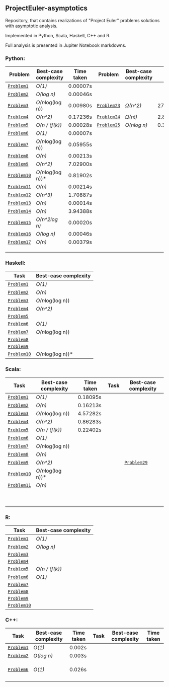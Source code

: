 ## ProjectEuler-asymptotics
Repository, that contains realizations of "Project Euler" problems solutions with asymptotic analysis.

Implemented in Python, Scala, Haskell, C++ and R.

Full analysis is presented in Jupiter Notebook markdowns.

### Python:

 Problem                                  |Best-case complexity|Time taken| Problem                | Best-case complexity   | Time taken|
|--------------------------------------|---------------------|--|----------------------------------|----------------------|-|
| [`Problem1`](python/Problem1.ipynb)  | *O(1)*             |0.00007s   |   |        |
| [`Problem2`](python/Problem2.ipynb)  | *O(log n)*         |0.00046s  |  |        |   
| [`Problem3`](python/Problem3.ipynb)| *O(n*log(log n))|0.00980s  |[`Problem23`](python/Problem_23.ipynb)|*Ω(n^2)* |27.00292s| 
| [`Problem4`](python/Problem4.ipynb)| *O(n^2)*        |0.17236s  |[`Problem24`](python/Problem_24.ipynb) | *Ω(n!)*| 2.87796s|   
| [`Problem5`](python/Problem5.ipynb)| *O(n / (f(k))* |0.00028s|[`Problem25`](python/Problem_25.ipynb)|*O(nlog n)*|  0.30280s| 
| [`Problem6`](python/Problem6.ipynb)| *O(1)*          |0.00007s  | |        |   
| [`Problem7`](python/Problem7.ipynb)| *O(n*log(log n))|0.05955s  | |        | 
| [`Problem8`](python/Problem8.ipynb)| *O(n)*          |0.00213s  | |        | 
| [`Problem9`](python/Problem9.ipynb)| *O(n^2)*          |7.02900s  | |        | 
| [`Problem10`](python/Problem_10.ipynb)| *O(n*log(log n))* |0.81902s  | |        | 
| [`Problem11`](python/Problem_11.ipynb)| *O(n)*          |0.00214s  | |        |
| [`Problem12`](python/Problem_12.ipynb)| *O(n^3)*        |1.70887s  | |        |
| [`Problem13`](python/Problem_13.ipynb)| *O(n)*          |0.00014s  | |        | 
| [`Problem14`](python/Problem_14.ipynb)| *O(n)*          |3.94388s  | |        |  
| [`Problem15`](python/Problem_15.ipynb)| *O(n^2log n)*  |0.00020s  | |        |   
| [`Problem16`](python/Problem_16.ipynb)| *O(log n)*     |0.00046s  | |        | 
| [`Problem17`](python/Problem_17.ipynb)| *O(n)*         |0.00379s  | |        |
|                                   |                     |  | |        |
|                                   |                     |  | |        |
|                                   |                     |  | |        |






### Haskell:

 Task                              | Best-case complexity   |
|----------------------------------|------------------------|
| [`Problem1`](haskell/Problem1.hs)| *O(1)*                 |
| [`Problem2`](haskell/Problem2.hs)| *O(n)*              |   
| [`Problem3`](haskell/Problem3.hs)| *O(n*log(log n))       |   
| [`Problem4`](haskell/Problem4.hs)| *O(n^2)*             |   0.224012
| [`Problem5`](haskell/Problem5.hs)|          |   
| [`Problem6`](haskell/Problem6.hs)|   *O(1)*            |   
| [`Problem7`](haskell/Problem7.hs)| *O(n*log(log n))       | 
| [`Problem8`](haskell/Problem8.hs)|                        | 
| [`Problem9`](haskell/Problem9.hs)|        | 
| [`Problem10`](haskell/Problem_10.hs)  | *O(n*log(log n))*       | 


### Scala:

 Task                            | Best-case complexity   |Time taken|Task|Best-case complexity|
|--------------------------------|------------------------|----------|----|--------------------|
| [`Problem1`](scala/Problem1.scala)  | *O(1)*            |0.18095s| |        |
| [`Problem2`](scala/Problem2.scala)  | *O(n)*            |0.16213s| |        |   
| [`Problem3`](scala/Problem3.scala)  | *O(n*log(log n))  |4.57282s| |        |   
| [`Problem4`](scala/Problem4.scala)  | *O(n^2)*          |0.86283s| |        | 
| [`Problem5`](scala/Problem5.scala)  | *O(n / (f(k))*    |0.22402s| |        |
| [`Problem6`](scala/Problem6.scala)  |   *O(1)*          |        | |        | 
| [`Problem7`](scala/Problem7.scala)  | *O(n*log(log n))  |        | |        |
| [`Problem8`](scala/Problem8.scala)  | *O(n)*            |        | |        |
| [`Problem9`](scala/Problem9.scala)  | *O(n^2)*          |        | | [`Problem29`](scala/Problem_29.scala)       |
| [`Problem10`](scala/Problem_10.scala) | *O(n*log(log n))* |  | |        |
| [`Problem11`](scala/Problem_11.scala) | *O(n)*                |  | |        |
| |        |  | |        |
| |        |  | |        | 
| |        |  | |        |  
|                                   |                     |  | |        |   
|                                   |                     |  | |        | 
|                                   |                     |  | |        |
|                                   |                     |  | |        |
|                                   |                     |  | |        |
|                                   |                     |  | |        |


### R:

 Task                            | Best-case complexity   |
|--------------------------------|------------------------|
| [`Problem1`](R/Problem1.r)  | *O(1)*                          |
| [`Problem2`](R/Problem2.r)  | *O(log n)*                      |   
| [`Problem3`](R/Problem3.r)  |        |   
| [`Problem4`](R/Problem4.r)  |               |   
| [`Problem5`](R/Problem5.r)  | *O(n / (f(k))*                  |   
| [`Problem6`](R/Problem6.r)  |    *O(1)*                       |   
| [`Problem7`](R/Problem7.r)  |        | 
| [`Problem8`](R/Problem8.r)  |       | 
| [`Problem9`](R/Problem9.r)  |        | 
| [`Problem10`](R/Problem_10.r)  |        | 


### C++:

| Task | Best-case complexity | Time taken | Task | Best-case complexity | Time taken |
|------|----------------------|------------|------|----------------------|------------|
| [`Problem1`](cpp/Problem1.cpp)     | *O(1)* | 0.002s      |      |                      |            |
| [`Problem2`](cpp/Problem2.cpp)     | *O(log n)* | 0.003s  |      |                      |            |
|      |                      |            |      |                      |            |
|      |                      |            |      |                      |            |
|      |                      |            |      |                      |            |
| [`Problem6`](cpp/Problem6.cpp)     | *O(1)* | 0.026s      |      |                      |            |
|      |                      |            |      |                      |            |
|      |                      |            |      |                      |            |
|      |                      |            |      |                      |            |
|      |                      |            |      |                      |            |
